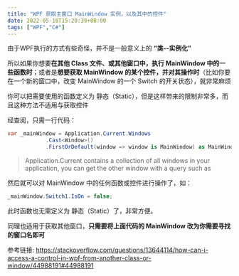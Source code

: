 ```yaml
---
title: "WPF 获取主窗口 MainWindow 实例，以及其中的控件"
date: 2022-05-18T15:20:39+08:00
tags: ["WPF","C#"]
---
```


由于WPF执行的方式有些奇怪，并不是一般意义上的 **“类--实例化”**

所以如果你想要**在其他 Class 文件、或其他窗口中，执行 MainWindow 中的一些函数时**；或者是**想要获取 MainWindow 的某个控件，并对其操作时**（比如你要在一个新的窗口中，改变 MainWindow 的一个 Switch 的开关状态），就非常麻烦

你可以把需要使用的函数定义为 静态（Static），但是这样带来的限制非常多，而且这种方法不适用与获取控件

经查阅，只需一行代码：

```csharp
var _mainWindow = Application.Current.Windows
            .Cast<Window>()
            .FirstOrDefault(window => window is MainWindow) as MainWindow;
```

> Application.Current contains a collection of all windows in your application, you can get the other window with a query such as

然后就可以对 MainWindow 中的任何函数或控件进行操作了，如：

```csharp
_mainWindow.Switch1.IsOn = false;
```

此时函数也无需定义为 静态（Static）了，非常方便。

同理也适用于获取其他窗口，**只需要将上面代码的 MainWindow 改为你需要寻找的窗口名即可**

参考链接:
<https://stackoverflow.com/questions/13644114/how-can-i-access-a-control-in-wpf-from-another-class-or-window/44988191#44988191>
